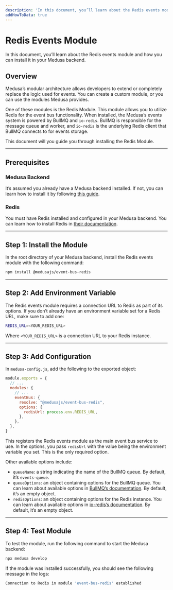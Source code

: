 ```yaml
---
description: 'In this document, you’ll learn about the Redis events module and how you can install it in your Medusa backend.'
addHowToData: true
---
```


# Redis Events Module

In this document, you’ll learn about the Redis events module and how you can install it in your Medusa backend.

## Overview

Medusa’s modular architecture allows developers to extend or completely replace the logic used for events. You can create a custom module, or you can use the modules Medusa provides.

One of these modules is the Redis Module. This module allows you to utilize Redis for the event bus functionality. When installed, the Medusa’s events system is powered by BullMQ and `io-redis`. BullMQ is responsible for the message queue and worker, and `io-redis` is the underlying Redis client that BullMQ connects to for events storage.

This document will you guide you through installing the Redis Module.

---

## Prerequisites

### Medusa Backend

It’s assumed you already have a Medusa backend installed. If not, you can learn how to install it by following [this guide](../../backend/install.mdx).

### Redis

You must have Redis installed and configured in your Medusa backend. You can learn how to install Redis in [their documentation](https://redis.io/docs/getting-started/installation/).

---

## Step 1: Install the Module

In the root directory of your Medusa backend, install the Redis events module with the following command:

```bash npm2yarn
npm install @medusajs/event-bus-redis
```

---

## Step 2: Add Environment Variable

The Redis events module requires a connection URL to Redis as part of its options. If you don’t already have an environment variable set for a Redis URL, make sure to add one:

```bash
REDIS_URL=<YOUR_REDIS_URL>
```

Where `<YOUR_REDIS_URL>` is a connection URL to your Redis instance.

---

## Step 3: Add Configuration

In `medusa-config.js`, add the following to the exported object:

```js title="medusa-config.js"
module.exports = {
  // ...
  modules: {
    // ...
    eventBus: {
      resolve: "@medusajs/event-bus-redis",
      options: { 
        redisUrl: process.env.REDIS_URL,
      },
    },
  },
}
```

This registers the Redis events module as the main event bus service to use. In the options, you pass `redisUrl` with the value being the environment variable you set. This is the only required option.

Other available options include:

- `queueName`: a string indicating the name of the BullMQ queue. By default, it’s `events-queue`.
- `queueOptions`: an object containing options for the BullMQ queue. You can learn about available options in [BullMQ’s documentation](https://api.docs.bullmq.io/interfaces/QueueOptions.html). By default, it’s an empty object.
- `redisOptions`: an object containing options for the Redis instance. You can learn about available options in [io-redis’s documentation](https://redis.github.io/ioredis/index.html#RedisOptions). By default, it’s an empty object.

---

## Step 4: Test Module

To test the module, run the following command to start the Medusa backend:

```bash npm2yarn
npx medusa develop
```

If the module was installed successfully, you should see the following message in the logs:

```bash noCopy noReport
Connection to Redis in module 'event-bus-redis' established
```
